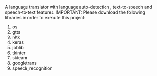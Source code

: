 A language translator with language auto-detection , text-to-speech and speech-to-text features.
IMPORTANT:
Please download the following libraries in order to execute this project:
1. os
2. gtts
3. nltk
4. keras
5. joblib
6. tkinter
7. sklearn
8. googletrans
9. speech_recognition
 
